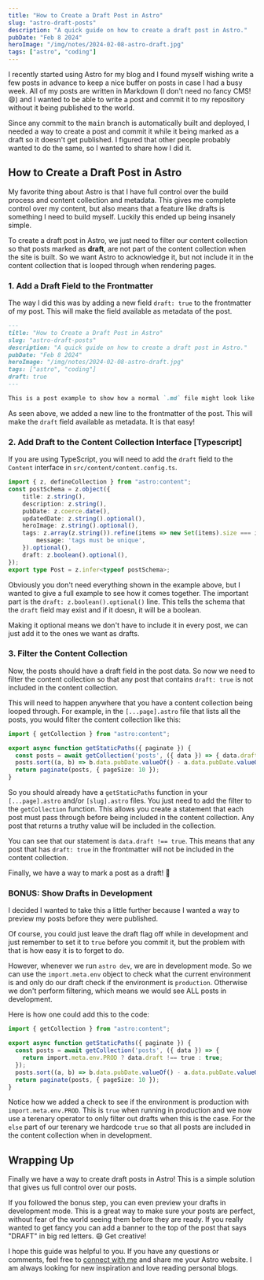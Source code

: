 ```yaml
---
title: "How to Create a Draft Post in Astro"
slug: "astro-draft-posts"
description: "A quick guide on how to create a draft post in Astro."
pubDate: "Feb 8 2024"
heroImage: "/img/notes/2024-02-08-astro-draft.jpg"
tags: ["astro", "coding"]
---
```


I recently started using Astro for my blog and I found myself wishing write a few posts in advance to keep a nice buffer
on posts in case I had a busy week. All of my posts are written in Markdown (I don't need no fancy CMS! 😄) and I wanted
to be able to write a post and commit it to my repository without it being published to the world.

Since any commit to the <kbd>main</kbd> branch is automatically built and deployed, I needed a way to create a post and commit it
while it being marked as a draft so it doesn't get published. I figured that other people probably wanted to do the 
same, so I wanted to share how I did it.

## How to Create a Draft Post in Astro

My favorite thing about Astro is that I have full control over the build process and content collection and metadata.
This gives me complete control over my content, but also means that a feature like drafts is something I need to build 
myself. Luckily this ended up being insanely simple.

To create a draft post in Astro, we just need to filter our content collection so that posts marked as **draft**, are 
not part of the content collection when the site is built. So we want Astro to acknowledge it, but not include it in the
content collection that is looped through when rendering pages.

### 1. Add a Draft Field to the Frontmatter

The way I did this was by adding a new field `draft: true` to the frontmatter of my post. This will make the field 
available as metadata of the post.

```md
---
title: "How to Create a Draft Post in Astro"
slug: "astro-draft-posts"
description: "A quick guide on how to create a draft post in Astro."
pubDate: "Feb 8 2024"
heroImage: "/img/notes/2024-02-08-astro-draft.jpg"
tags: ["astro", "coding"]
draft: true
---

This is a post example to show how a normal `.md` file might look like.
```

As seen above, we added a new line to the frontmatter of the post. This will make the `draft` field available as 
metadata. It is that easy!

### 2. Add Draft to the Content Collection Interface [Typescript]

If you are using TypeScript, you will need to add the `draft` field to the `Content` interface in `src/content/content.config.ts`.

```ts
import { z, defineCollection } from "astro:content";
const postSchema = z.object({
    title: z.string(),
    description: z.string(),
    pubDate: z.coerce.date(),
    updatedDate: z.string().optional(),
    heroImage: z.string().optional(),
    tags: z.array(z.string()).refine(items => new Set(items).size === items.length, {
        message: 'tags must be unique',
    }).optional(),
    draft: z.boolean().optional(),
});
export type Post = z.infer<typeof postSchema>;
```

Obviously you don't need everything shown in the example above, but I wanted to give a full example to see how it comes
together. The important part is the `draft: z.boolean().optional()` line. This tells the schema that the `draft` field 
may exist and if it doesn, it will be a boolean.

Making it optional means we don't have to include it in every post, we can just add it to the ones we want as drafts.

### 3. Filter the Content Collection

Now, the posts should have a draft field in the post data. So now we need to filter the content collection so that any
post that contains `draft: true` is not included in the content collection.

This will need to happen anywhere that you have a content collection being looped through. For example, in the 
`[...page].astro` file that lists all the posts, you would filter the content collection like this:

```ts
import { getCollection } from "astro:content";

export async function getStaticPaths({ paginate }) {
  const posts = await getCollection('posts', ({ data }) => { data.draft !== true });
  posts.sort((a, b) => b.data.pubDate.valueOf() - a.data.pubDate.valueOf());
  return paginate(posts, { pageSize: 10 });
}
```

So you should already have a `getStaticPaths` function in your `[...page].astro` and/or `[slug].astro` files. You just
need to add the filter to the `getCollection` function. This allows you create a statement that each post must pass 
through before being included in the content collection. Any post that returns a truthy value will be included in the
collection.

You can see that our statement is `data.draft !== true`. This means that any post that has `draft: true` in the 
frontmatter will not be included in the content collection. 

Finally, we have a way to mark a post as a draft! 🎉

### BONUS: Show Drafts in Development

I decided I wanted to take this a little further because I wanted a way to preview my posts before they were published.

Of course, you could just leave the draft flag off while in development and just remember to set it to `true` before 
you commit it, but the problem with that is how easy it is to forget to do.

However, whenever we run `astro dev`, we are in development mode. So we can use the `import.meta.env` object to check 
what the current environment is and only do our draft check if the environment is `production`. Otherwise we don't 
perform filtering, which means we would see ALL posts in development.

Here is how one could add this to the code:

```ts
import { getCollection } from "astro:content";

export async function getStaticPaths({ paginate }) {
  const posts = await getCollection('posts', ({ data }) => {
    return import.meta.env.PROD ? data.draft !== true : true;
  });
  posts.sort((a, b) => b.data.pubDate.valueOf() - a.data.pubDate.valueOf());
  return paginate(posts, { pageSize: 10 });
}
```

Notice how we added a check to see if the environment is production with `import.meta.env.PROD`. This is `true` when 
running in production and we now use a terenary operator to only filter out drafts when this is the case. For the `else`
part of our terenary we hardcode `true` so that all posts are included in the content collection when in development.

## Wrapping Up

Finally we have a way to create draft posts in Astro! This is a simple solution that gives us full control over our
posts.

If you followed the bonus step, you can even preview your drafts in development mode. This is a great way to make sure
your posts are perfect, without fear of the world seeing them before they are ready. If you really wanted to get fancy 
you can add a banner to the top of the post that says "DRAFT" in big red letters. 😄 Get creative!

I hope this guide was helpful to you. If you have any questions or comments, feel free to [connect with me](/connect) and
share me your Astro website. I am always looking for new inspiration and love reading personal blogs.
